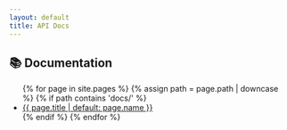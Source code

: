 ```yaml
---
layout: default
title: API Docs
---
```


## 📚 Documentation

<ul>
  {% for page in site.pages %}
    {% assign path = page.path | downcase %}
    {% if path contains 'docs/' %}
      <li>
        <a href="{{ page.url | relative_url }}">
          {{ page.title | default: page.name }}
        </a>
      </li>
    {% endif %}
  {% endfor %}
</ul>
